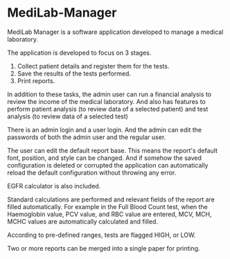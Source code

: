 # MediLab-Manager
MediLab Manager is a software application developed to manage a medical laboratory.

The application is developed to focus on 3 stages.
  1. Collect patient details and register them for the tests.
  2. Save the results of the tests performed.
  3. Print reports.

In addition to these tasks, the admin user can run a financial analysis to review the income of the medical laboratory. And also has features to perform patient analysis (to review data of a selected patient) and test analysis (to review data of a selected test)

There is an admin login and a user login. And the admin can edit the passwords of both the admin user and the regular user.

The user can edit the default report base. This means the report's default font, position, and style can be changed. And if somehow the saved configuration is deleted or corrupted the application can automatically reload the default configuration without throwing any error.

EGFR calculator is also included.

Standard calculations are performed and relevant fields of the report are filled automatically. For example in the Full Blood Count test, when the Haemoglobin value, PCV value, and RBC value are entered, MCV, MCH, MCHC values are automatically calculated and filled. 

According to pre-defined ranges, tests are flagged HIGH, or LOW.

Two or more reports can be merged into a single paper for printing. 
